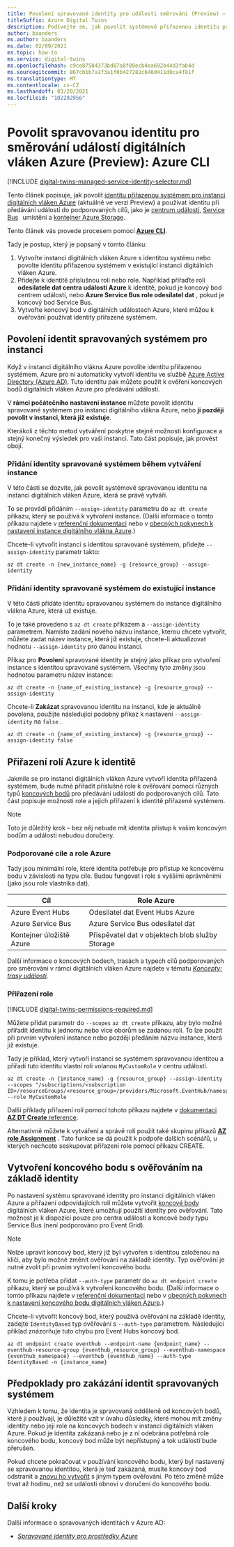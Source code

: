 ```yaml
---
title: Povolení spravované identity pro události směrování (Preview) – CLI
titleSuffix: Azure Digital Twins
description: Podívejte se, jak povolit systémově přiřazenou identitu pro digitální vlákna Azure a použít ji k přeposílání událostí pomocí Azure CLI.
author: baanders
ms.author: baanders
ms.date: 02/09/2021
ms.topic: how-to
ms.service: digital-twins
ms.openlocfilehash: c9ce87584373bd87a8f89ecb4ea692b44d3fab4d
ms.sourcegitcommit: 867cb1b7a1f3a1f0b427282c648d411d0ca4f81f
ms.translationtype: MT
ms.contentlocale: cs-CZ
ms.lasthandoff: 03/20/2021
ms.locfileid: "102202956"
---
```

# <a name="enable-a-managed-identity-for-routing-azure-digital-twins-events-preview-azure-cli"></a>Povolit spravovanou identitu pro směrování událostí digitálních vláken Azure (Preview): Azure CLI

[!INCLUDE [digital-twins-managed-service-identity-selector.md](../../includes/digital-twins-managed-service-identity-selector.md)]

Tento článek popisuje, jak povolit [identitu přiřazenou systémem pro instanci digitálních vláken Azure](concepts-security.md#managed-identity-for-accessing-other-resources-preview) (aktuálně ve verzi Preview) a používat identitu při předávání událostí do podporovaných cílů, jako je [centrum událostí](../event-hubs/event-hubs-about.md), [Service Bus](../service-bus-messaging/service-bus-messaging-overview.md)   umístění a [kontejner Azure Storage](../storage/blobs/storage-blobs-introduction.md).

Tento článek vás provede procesem pomocí [**Azure CLI**](/cli/azure/what-is-azure-cli).

Tady je postup, který je popsaný v tomto článku: 

1. Vytvořte instanci digitálních vláken Azure s identitou systému nebo povolte identitu přiřazenou systémem v existující instanci digitálních vláken Azure. 
1. Přidejte k identitě příslušnou roli nebo role. Například přiřaďte roli **odesilatele dat centra událostí Azure** k identitě, pokud je koncový bod centrem událostí, nebo **Azure Service Bus role odesílatel dat** , pokud je koncový bod Service Bus.
1. Vytvořte koncový bod v digitálních událostech Azure, které můžou k ověřování používat identity přiřazené systémem.

## <a name="enable-system-managed-identities-for-an-instance"></a>Povolení identit spravovaných systémem pro instanci 

Když v instanci digitálního vlákna Azure povolíte identitu přiřazenou systémem, Azure pro ni automaticky vytvoří identitu ve službě [Azure Active Directory (Azure AD)](../active-directory/fundamentals/active-directory-whatis.md). Tuto identitu pak můžete použít k ověření koncových bodů digitálních vláken Azure pro předávání událostí.

V **rámci počátečního nastavení instance** můžete povolit identitu spravované systémem pro instanci digitálního vlákna Azure, nebo **ji později povolit v instanci, která již existuje**.

Kterákoli z těchto metod vytváření poskytne stejné možnosti konfigurace a stejný konečný výsledek pro vaši instanci. Tato část popisuje, jak provést obojí.

### <a name="add-a-system-managed-identity-during-instance-creation"></a>Přidání identity spravované systémem během vytváření instance

V této části se dozvíte, jak povolit systémově spravovanou identitu na instanci digitálních vláken Azure, která se právě vytváří. 

To se provádí přidáním `--assign-identity` parametru do `az dt create` příkazu, který se používá k vytvoření instance. (Další informace o tomto příkazu najdete v [referenční dokumentaci](/cli/azure/ext/azure-iot/dt#ext_azure_iot_az_dt_create) nebo v [obecných pokynech k nastavení instance digitálního vlákna Azure](how-to-set-up-instance-cli.md#create-the-azure-digital-twins-instance).)

Chcete-li vytvořit instanci s identitou spravované systémem, přidejte  `--assign-identity` parametr takto:

```azurecli-interactive
az dt create -n {new_instance_name} -g {resource_group} --assign-identity
```

### <a name="add-a-system-managed-identity-to-an-existing-instance"></a>Přidání identity spravované systémem do existující instance

V této části přidáte identitu spravovanou systémem do instance digitálního vlákna Azure, která už existuje.

To je také provedeno s `az dt create` příkazem a `--assign-identity` parametrem. Namísto zadání nového názvu instance, kterou chcete vytvořit, můžete zadat název instance, která již existuje, chcete-li aktualizovat hodnotu `--assign-identity` pro danou instanci.

Příkaz pro **Povolení** spravované identity je stejný jako příkaz pro vytvoření instance s identitou spravované systémem. Všechny tyto změny jsou hodnotou parametru název instance:

```azurecli-interactive
az dt create -n {name_of_existing_instance} -g {resource_group} --assign-identity
```

Chcete-li **Zakázat** spravovanou identitu na instanci, kde je aktuálně povolena, použijte následující podobný příkaz k nastavení `--assign-identity` na `false` .

```azurecli-interactive
az dt create -n {name_of_existing_instance} -g {resource_group} --assign-identity false
```

## <a name="assign-azure-roles-to-the-identity"></a>Přiřazení rolí Azure k identitě 

Jakmile se pro instanci digitálních vláken Azure vytvoří identita přiřazená systémem, bude nutné přiřadit příslušné role k ověřování pomocí různých typů [koncových bodů](concepts-route-events.md) pro předávání událostí do podporovaných cílů. Tato část popisuje možnosti role a jejich přiřazení k identitě přiřazené systémem.

>[!NOTE]
> Toto je důležitý krok – bez něj nebude mít identita přístup k vašim koncovým bodům a události nebudou doručeny.

### <a name="supported-destinations-and-azure-roles"></a>Podporované cíle a role Azure 

Tady jsou minimální role, které identita potřebuje pro přístup ke koncovému bodu v závislosti na typu cíle. Budou fungovat i role s vyššími oprávněními (jako jsou role vlastníka dat).

| Cíl | Role Azure |
| --- | --- |
| Azure Event Hubs | Odesilatel dat Event Hubs Azure |
| Azure Service Bus | Azure Service Bus odesílatel dat |
| Kontejner úložiště Azure | Přispěvatel dat v objektech blob služby Storage |

Další informace o koncových bodech, trasách a typech cílů podporovaných pro směrování v rámci digitálních vláken Azure najdete v tématu [*Koncepty: trasy událostí*](concepts-route-events.md).

### <a name="assign-the-role"></a>Přiřazení role

[!INCLUDE [digital-twins-permissions-required.md](../../includes/digital-twins-permissions-required.md)]

Můžete přidat parametr do `--scopes` `az dt create` příkazu, aby bylo možné přiřadit identitu k jednomu nebo více oborům se zadanou rolí. To lze použít při prvním vytvoření instance nebo později předáním názvu instance, která již existuje.

Tady je příklad, který vytvoří instanci se systémem spravovanou identitou a přiřadí tuto identitu vlastní roli volanou `MyCustomRole` v centru událostí.

```azurecli-interactive
az dt create -n {instance_name} -g {resource_group} --assign-identity --scopes "/subscriptions/<subscription ID>/resourceGroups/<resource_group>/providers/Microsoft.EventHub/namespaces/<Event_Hubs_namespace>/eventhubs/<event_hub_name>" --role MyCustomRole
```

Další příklady přiřazení rolí pomocí tohoto příkazu najdete v [dokumentaci **AZ DT Create** reference](/cli/azure/ext/azure-iot/dt#ext_azure_iot_az_dt_create).

Alternativně můžete k vytváření a správě rolí použít také skupinu příkazů [**AZ role Assignment**](/cli/azure/role/assignment) . Tato funkce se dá použít k podpoře dalších scénářů, u kterých nechcete seskupovat přiřazení role pomocí příkazu CREATE.

## <a name="create-an-endpoint-with-identity-based-authentication"></a>Vytvoření koncového bodu s ověřováním na základě identity

Po nastavení systému spravované identity pro instanci digitálních vláken Azure a přiřazení odpovídajících rolí můžete vytvořit [koncové body](how-to-manage-routes-portal.md#create-an-endpoint-for-azure-digital-twins) digitálních vláken Azure, které umožňují použití identity pro ověřování. Tato možnost je k dispozici pouze pro centra událostí a koncové body typu Service Bus (není podporováno pro Event Grid).

>[!NOTE]
> Nelze upravit koncový bod, který již byl vytvořen s identitou založenou na klíči, aby bylo možné změnit ověřování na základě identity. Typ ověřování je nutné zvolit při prvním vytvoření koncového bodu.

K tomu je potřeba přidat `--auth-type` parametr do `az dt endpoint create` příkazu, který se používá k vytvoření koncového bodu. (Další informace o tomto příkazu najdete v [referenční dokumentaci](/cli/azure/ext/azure-iot/dt/endpoint/create) nebo v [obecných pokynech k nastavení koncového bodu digitálních vláken Azure](how-to-manage-routes-apis-cli.md#create-the-endpoint).)

Chcete-li vytvořit koncový bod, který používá ověřování na základě identity, zadejte `IdentityBased` typ ověřování s  `--auth-type` parametrem. Následující příklad znázorňuje tuto chybu pro Event Hubs koncový bod.

```azurecli-interactive
az dt endpoint create eventhub --endpoint-name {endpoint_name} --eventhub-resource-group {eventhub_resource_group} --eventhub-namespace {eventhub_namespace} --eventhub {eventhub_name} --auth-type IdentityBased -n {instance_name}
```

## <a name="considerations-for-disabling-system-managed-identities"></a>Předpoklady pro zakázání identit spravovaných systémem

Vzhledem k tomu, že identita je spravovaná odděleně od koncových bodů, které ji používají, je důležité vzít v úvahu důsledky, které mohou mít změny identity nebo její role na koncových bodech v instanci digitálních vláken Azure. Pokud je identita zakázaná nebo je z ní odebrána potřebná role koncového bodu, koncový bod může být nepřístupný a tok událostí bude přerušen.

Pokud chcete pokračovat v používání koncového bodu, který byl nastavený se spravovanou identitou, která je teď zakázaná, musíte koncový bod odstranit a [znovu ho vytvořit](how-to-manage-routes-apis-cli.md#create-an-endpoint-for-azure-digital-twins) s jiným typem ověřování. Po této změně může trvat až hodinu, než se události obnoví v doručení do koncového bodu.

## <a name="next-steps"></a>Další kroky

Další informace o spravovaných identitách v Azure AD: 
* [*Spravované identity pro prostředky Azure*](../active-directory/managed-identities-azure-resources/overview.md)